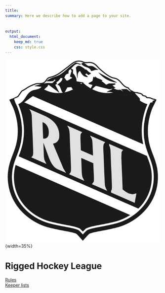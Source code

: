 ```yaml
---
title:
summary: Here we describe how to add a page to your site.


output:
  html_document:
    keep_md: true
    css: style.css
---
```


![](rhl2.png){width=35%}

# Rigged Hockey League

[Rules](https://www.jeremylabrecque.org/rhl/rules/)     
[Keeper lists](https://www.jeremylabrecque.org/rhl/keepers/)
